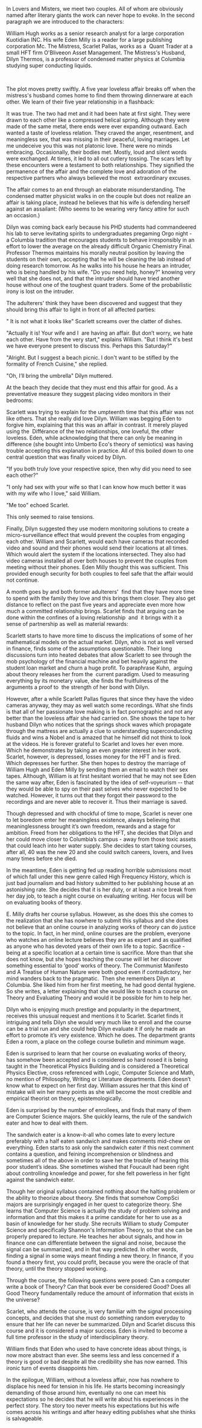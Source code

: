 <span class="c1">In Lovers and Misters, we meet two couples. All of whom are obviously named after literary giants the work can never hope to evoke. In the second paragraph we are introduced to the characters: </span>

<span class="c0"></span>

<span class="c1">William Hugh works as a senior research analyst for a large corporation Kuotidian INC. His wife Eden Milly is a reader for a large publishing corporation Mc. The Mistress, Scarlet Pallas, works as a  Quant Trader at a small HFT firm O'Bliveeon Asset Management. The Mistress's Husband, Dilyn Thermos, is a professor of condensed matter physics at Columbia studying super conducting liquids. </span>

<span class="c0">​</span>

<span class="c1">T</span><span class="c0">he plot moves pretty swiftly. A five year loveless affair breaks off when the </span><span class="c1">mistress's</span><span class="c0"> husband comes home to find them throwing dinnerware at each other. We </span><span class="c1">learn of their </span><span class="c0">five year relationship in a flashbac</span><span class="c1">k</span><span class="c0">:</span>

<span class="c0 c2"></span>

<span class="c1">It was true. The two had met and it had been hate at first sight. They were drawn to each other like a compressed helical spring. Although they were made of the same metal, there ends were ever expanding outward. Each wanted a taste of loveless relation. They craved the anger, resentment, and meaningless sex, that was missing in their peaceful, loving marriages. Let me undeceive you this was not platonic love. There were no minds embracing. Occasionally, their bodies met. Mostly, loud and silent words were exchanged. At times, it led to all out cutlery tossing. The scars left by these encounters were a testament to both relationships. They signified the permanence of the affair and the complete love and adoration of the respective partners who always believed the most  extraordinary excuses. </span>

<span class="c0"></span>

<span class="c0">Th</span><span class="c1">e affair comes to an end through an elaborate misunderstanding.</span><span class="c1"> T</span><span class="c0">he condensed matter physicist </span><span class="c1">walks in on the couple but </span><span class="c0">does n</span><span class="c1">o</span><span class="c0">t </span><span class="c1">realize </span><span class="c0">an affair is taking place, instead </span><span class="c0">he believes </span><span class="c0">that </span><span class="c0">his wife</span><span class="c0"> is </span><span class="c0">defending herself against an assailant: (Who seems to be wearing very fancy attire for such an occasion.)</span>

<span class="c1"></span>

<span class="c1">Dilyn was coming back early because his PHD students had commandeered his lab to serve levitating spirits to undergraduates pregaming Orgo night - a Columbia tradition that encourages students to behave irresponsibly in an effort to lower the average on the already difficult Organic Chemistry Final. Professor Thermos maintains his morally neutral position by leaving the students on their own, accepting that he will be cleaning the lab instead of doing research tomorrow. As he walks into his house he hears an intruder, who is being handled by his wife. "Do you need help, honey?" knowing very well that she does not, and that the intruder should have tried another house without one of the toughest quant traders. Some of the probabilistic irony is lost on the intruder. </span>

<span class="c1"></span>

<span class="c0">The adulterers' think they have been discovered and suggest that they should bring this affair to light in front of all affected parties:</span>

<span class="c1"></span>

<span class="c1">" It is not what it</span><span class="c1"> looks like</span><span class="c1">" Scarlett screams over the clatter of dishes.</span>

<span class="c1">"Actually it is! Your wife and I  are having an affair. But don’t worry, we hate each other. Have from the very start," explains William. "But I think it's best we have everyone present to discuss this. Perhaps this Saturday?"</span>

<span class="c1">"Alright. But I suggest a beach picnic. I don't want to be stifled by the formality of French Cuisine," she replied.</span>

<span class="c1">"Oh, I’ll bring the umbrella" Dilyn muttered.</span>

<span class="c0 c2"></span>

<span class="c0 c2">​</span><span class="c0">At the beach they decide that they must end this affair for good. As a preventative measure they suggest placing video monitors in their bedrooms:</span>

<span class="c1"></span>

<span class="c1">Scarlett was trying to explain for the umpteenth time that this affair was not like others. That she really did love Dilyn. William was begging Eden to forgive him, explaining that this was an affair in contrast. It merely played using the  Différance of the two relationships, one loveful, the other loveless. Eden, while acknowledging that there can only be meaning in difference (she bought into Umberto Eco's theory of semiotics) was having trouble accepting this explanation in practice. All of this boiled down to one central question that was finally voiced by Dilyn.</span>

<span class="c1">"If you both truly love your respective spice, then why did you need to see each other?"</span>

<span class="c1">"I only had sex with your wife so that I can know how much better it was with my wife who I love," said William.</span>

<span class="c1">"Me too" echoed Scarlet.</span>

<span class="c1">This only seemed to raise tensions.</span>

<span class="c1">Finally, Dilyn suggested they use modern monitoring solutions to create a micro-surveillance effect that would prevent the couples from engaging each other. William and Scarlett, would each have cameras that recorded video and sound and their phones would send their locations at all times. Which would alert the system if the locations intersected. They also had video cameras installed all over both houses to prevent the couples from meeting without their phones. Eden Milly thought this was sufficient. This provided enough security for both couples to feel safe that the affair would not continue.</span>

<span class="c0 c2"></span>

<span class="c0">A month goes by and both former adulterers'  find that they have more time to spend with the family they love and this brings them closer. They also get distance to reflect on the past five years and appreciate even more how much a committed relationship brings. Scarlet finds that arguing can be done within the confines of a loving relationship  and  it brings with it a sense of partnership as well as material rewards:</span>

<span class="c1"></span>

<span class="c1">Scarlett starts to have more time to discuss the implications of some of her mathematical models on the actual market. Dilyn, who is not as well versed in finance, finds some of the assumptions questionable. Their long discussions turn into heated debates that allow Scarlett to see through the mob psychology of the financial machine and bet heavily against the student loan market and churn a huge profit. To paraphrase Kuhn,  arguing about theory releases her from the  current paradigm. Used to measuring everything by its monetary value, she finds the fruitfulness of the arguments a proof to  the strength of her bond with Dilyn. </span>

<span class="c0 c2"></span>

<span class="c1">However, after a while Scarlett Pallas figures that since they have the video cameras anyway, they may as well watch some recordings. What she finds is that all of her passionate love making is in fact pornographic and not any better than the loveless affair she had carried on. She shows the tape to her husband Dilyn who notices that the springs shock waves which propagate through the mattress are actually a clue to understanding superconducting fluids and wins a Nobel and is amazed that he himself did not think to look at the videos. He is forever grateful to Scarlet and loves her even more. Which he demonstrates by taking an even greater interest in her work. Scarlet, however, is depressed, losses money for the HFT and is fired. Which depresses her further. She then hopes to destroy the marriage of William Hugh and Eden Milly by sending them an email to watch their sex tapes. Although, William is at first hesitant worried that he may not see Eden the same way after, Eden is fascinated by the idea of self-voyeurism -- that they would be able to spy on their past selves who never expected to be watched. However, it turns out that they forgot their password to the recordings and are never able to recover it. Thus their marriage is saved.</span>

<span class="c1"></span>

<span class="c3 c2 c1">Though depressed and with chockful of time to mope, Scarlet is never one to let boredom enter her meaningless existence, always believing that meaninglessness brought it’s own freedom, rewards and a stage for ambition. Freed from her obligations to the HFT, she decides that Dilyn and her could move closer to Columbia’s campus - away from those toxic assets that could leach into her water supply. She decides to start taking courses, after all, 40 was the new 20 and she could switch careers, lovers, and lives many times before she died. </span>

<span class="c3 c2 c1"></span>

<span class="c1">In the meantime, Eden is getting fed up reading horrible submissions most of which fall under this new genre called High Frequency History, which is just bad journalism and bad history submitted to her publishing house at an astonishing rate. She decides that it is her duty, or at least a nice break from her day job, to teach a night course on evaluating writing. Her focus will be on evaluating books of theory. </span>

<span class="c3 c2 c1"></span>

<span class="c3 c2 c1">E. Milly drafts her course syllabus. However, as she does this she comes to the realization that she has nowhere to submit this syllabus and she does not believe that an online course in analyzing works of theory can do justice to the topic. In fact, in her mind, online courses are the problem, everyone who watches an online lecture believes they are as expert and as qualified as anyone who has devoted years of their own life to a topic. Sacrifice - being at a specific location at a certain time is sacrifice. More than that she does not know, but she hopes teaching the course will let her discover something essential to ‘good’ works of theory. The Communist Manifesto and A Treatise of Human Nature were both good even if contradictory, her mind wanders back to the pragmatic.  Then she remembers Dilyn at Columbia. She liked him from her first meeting, he had good dental hygiene. So she writes, a letter explaining that she would like to teach a course on Theory and Evaluating Theory and would it be possible for him to help her. </span>

<span class="c2 c1 c3"></span>

<span class="c1">Dilyn who is enjoying much prestige and popularity in the department, receives this unusual request and mentions it to Scarlet. Scarlet finds it intriguing and tells Dilyn she would very much like to enroll and the course can be a trial run and she could help Dilyn evaluate it if only he made an effort to promote it’s very existence. Which he does. The department grants Eden a room, a place on the college course bulletin and minimum wage.</span>

<span class="c1"></span>

<span class="c1">Eden is surprised to learn that her course on evaluating works of theory, has somehow been accepted and is considered so hard nosed it is being taught in the Theoretical Physics Building and is considered a Theoretical Physics Elective, cross referenced with Logic, Computer Science and Math, no mention of Philosophy, Writing or Literature departments. Eden doesn’t know what to expect on her first day. William assures her that this kind of mistake will win her many points as she will become the most credible and empirical theorist on theory, epistemologically. </span>

<span class="c1"></span>

<span class="c1">Eden is surprised by the number of enrollees, and finds that many of them are Computer Science majors. She quickly learns, the rule of the sandwich eater and how to deal with them. </span>

<span class="c3 c2 c1"></span>

<span class="c3 c2 c1">The sandwich eater is a know-it-all who comes late to every lecture preferably with a half eaten sandwich and makes comments mid-chew on everything. Eden starts to ask only the sandwich eater if this next comment contains a question, and feining incomprehension or blindness and sometimes all of the above in order to save her the trouble of hearing this poor student’s ideas. She sometimes wished that Foucault had been right about controlling knowledge and power, for she felt powerless in her fight against the sandwich eater. </span>

<span class="c1">Though her original syllabus contained nothing about the halting problem or the ability to theorize about theory. She finds that somehow CompSci majors are surprisingly engaged in her quest to categorize theory. She learns that Computer Science is actually the study of problem solving and information and that this makes it a prime candidate for her to use as a basin of knowledge for her study. She recruits William to study Computer Science and specifically Shannon's Information Theory, so that she can be properly prepared to lecture. He teaches her about signals, and how in finance one can differentiate between the signal and noise, because the signal can be summarized, and in that way predicted. In other words, finding a signal in some ways meant finding a new theory. In finance, if you found a theory first, you could profit, because you were the oracle of that theory, until the theory stopped working. </span>

<span class="c1">Through the course, the following questions were posed: Can a computer write a book of Theory? Can that book ever be considered Good? Does all Good Theory fundamentally reduce the amount of information that exists in the universe? </span>

<span class="c1">Scarlet, who attends the course, is very familiar with the signal processing concepts, and decides that she must do something random everyday to ensure that her life can never be summarized. Dilyn and Scarlet discuss this course and it is considered a major success. Eden is invited to become a full time professor in the study of interdisciplinary theory. </span>

<span class="c1">William finds that Eden who used to have concrete ideas about things, is now more abstract than ever. She seems less and less concerned if a theory is good or bad despite all the credibility she has now earned. This ironic turn of events disappoints him.</span>

<span class="c3 c2 c1"></span>

<span class="c1">In the epilogue, William, without a loveless affair, now has nowhere to displace his need for tension in his life. He starts becoming increasingly demanding of those around him, eventually no one can meet his expectations so he decides that he will write about his experiences in the perfect story. The story too never meets his expectations but his wife comes across his writings and after heavy editing publishes what she thinks is salvageable.  </span>

<span class="c1"></span>
